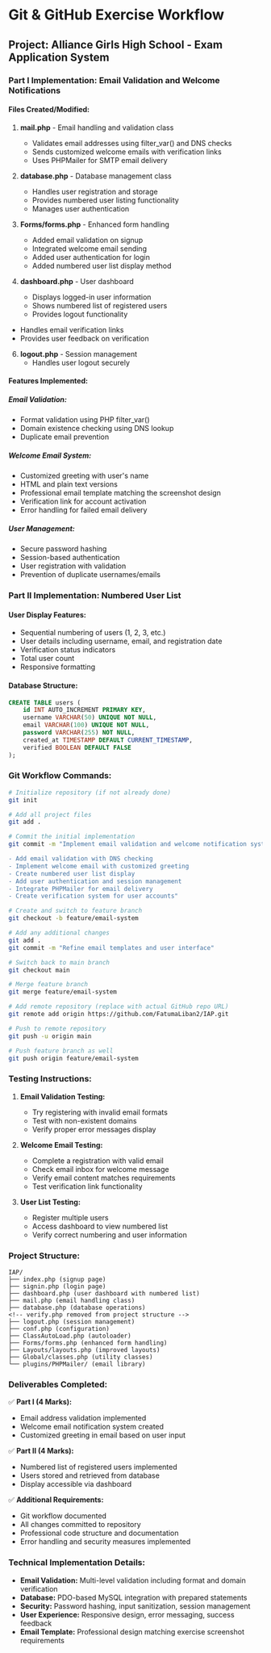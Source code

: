 # Git & GitHub Exercise Workflow

## Project: Alliance Girls High School - Exam Application System

### Part I Implementation: Email Validation and Welcome Notifications

#### Files Created/Modified:
1. **mail.php** - Email handling and validation class
   - Validates email addresses using filter_var() and DNS checks
   - Sends customized welcome emails with verification links
   - Uses PHPMailer for SMTP email delivery

2. **database.php** - Database management class
   - Handles user registration and storage
   - Provides numbered user listing functionality
   - Manages user authentication

3. **Forms/forms.php** - Enhanced form handling
   - Added email validation on signup
   - Integrated welcome email sending
   - Added user authentication for login
   - Added numbered user list display method

4. **dashboard.php** - User dashboard
   - Displays logged-in user information
   - Shows numbered list of registered users
   - Provides logout functionality

<!-- verify.php removed: no longer used for email verification -->
   - Handles email verification links
   - Provides user feedback on verification

6. **logout.php** - Session management
   - Handles user logout securely

#### Features Implemented:

##### Email Validation:
- Format validation using PHP filter_var()
- Domain existence checking using DNS lookup
- Duplicate email prevention

##### Welcome Email System:
- Customized greeting with user's name
- HTML and plain text versions
- Professional email template matching the screenshot design
- Verification link for account activation
- Error handling for failed email delivery

##### User Management:
- Secure password hashing
- Session-based authentication
- User registration with validation
- Prevention of duplicate usernames/emails

### Part II Implementation: Numbered User List

#### User Display Features:
- Sequential numbering of users (1, 2, 3, etc.)
- User details including username, email, and registration date
- Verification status indicators
- Total user count
- Responsive formatting

#### Database Structure:
```sql
CREATE TABLE users (
    id INT AUTO_INCREMENT PRIMARY KEY,
    username VARCHAR(50) UNIQUE NOT NULL,
    email VARCHAR(100) UNIQUE NOT NULL,
    password VARCHAR(255) NOT NULL,
    created_at TIMESTAMP DEFAULT CURRENT_TIMESTAMP,
    verified BOOLEAN DEFAULT FALSE
);
```

### Git Workflow Commands:

```bash
# Initialize repository (if not already done)
git init

# Add all project files
git add .

# Commit the initial implementation
git commit -m "Implement email validation and welcome notification system

- Add email validation with DNS checking
- Implement welcome email with customized greeting
- Create numbered user list display
- Add user authentication and session management
- Integrate PHPMailer for email delivery
- Create verification system for user accounts"

# Create and switch to feature branch
git checkout -b feature/email-system

# Add any additional changes
git add .
git commit -m "Refine email templates and user interface"

# Switch back to main branch
git checkout main

# Merge feature branch
git merge feature/email-system

# Add remote repository (replace with actual GitHub repo URL)
git remote add origin https://github.com/FatumaLiban2/IAP.git

# Push to remote repository
git push -u origin main

# Push feature branch as well
git push origin feature/email-system
```

### Testing Instructions:

1. **Email Validation Testing:**
   - Try registering with invalid email formats
   - Test with non-existent domains
   - Verify proper error messages display

2. **Welcome Email Testing:**
   - Complete a registration with valid email
   - Check email inbox for welcome message
   - Verify email content matches requirements
   - Test verification link functionality

3. **User List Testing:**
   - Register multiple users
   - Access dashboard to view numbered list
   - Verify correct numbering and user information

### Project Structure:
```
IAP/
├── index.php (signup page)
├── signin.php (login page)
├── dashboard.php (user dashboard with numbered list)
├── mail.php (email handling class)
├── database.php (database operations)
<!-- verify.php removed from project structure -->
├── logout.php (session management)
├── conf.php (configuration)
├── ClassAutoLoad.php (autoloader)
├── Forms/forms.php (enhanced form handling)
├── Layouts/layouts.php (improved layouts)
├── Global/classes.php (utility classes)
└── plugins/PHPMailer/ (email library)
```

### Deliverables Completed:

✅ **Part I (4 Marks):**
- Email address validation implemented
- Welcome email notification system created
- Customized greeting in email based on user input

✅ **Part II (4 Marks):**
- Numbered list of registered users implemented
- Users stored and retrieved from database
- Display accessible via dashboard

✅ **Additional Requirements:**
- Git workflow documented
- All changes committed to repository
- Professional code structure and documentation
- Error handling and security measures implemented

### Technical Implementation Details:

- **Email Validation:** Multi-level validation including format and domain verification
- **Database:** PDO-based MySQL integration with prepared statements
- **Security:** Password hashing, input sanitization, session management
- **User Experience:** Responsive design, error messaging, success feedback
- **Email Template:** Professional design matching exercise screenshot requirements
